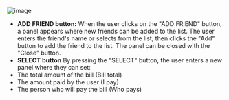![image](https://github.com/MartonMolditz/Eat-and-Split/assets/125396702/0ddbac39-ace8-49a7-bbfc-9a3bd825a09f)

<ul>
<li><b>ADD FRIEND button:</b>
When the user clicks on the "ADD FRIEND" button, a panel appears where new friends can be added to the list. The user enters the friend's name or selects from the list, then clicks the "Add" button to add the friend to the list. The panel can be closed with the "Close" button.</li>
<li><b>SELECT button</b> By pressing the "SELECT" button, the user enters a new panel where they can set:
<li>The total amount of the bill (Bill total)</li>
<li>The amount paid by the user (I pay)</li>
<li>The person who will pay the bill (Who pays)</li>

<ul>

